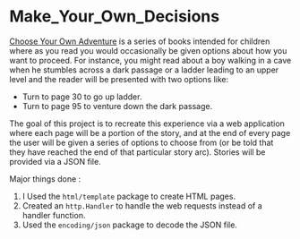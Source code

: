 # Make_Your_Own_Decisions

[Choose Your Own Adventure](https://en.wikipedia.org/wiki/Choose_Your_Own_Adventure) is a series of books intended for children where as you read you would occasionally be given options about how you want to proceed. For instance, you might read about a boy walking in a cave when he stumbles across a dark passage or a ladder leading to an upper level and the reader will be presented with two options like:

- Turn to page 30 to go up  ladder.
- Turn to page 95 to venture down the dark passage.

The goal of this project is to recreate this experience via a web application where each page will be a portion of the story, and at the end of every page the user will be given a series of options to choose from (or be told that they have reached the end of that particular story arc). Stories will be provided via a JSON file.

Major things done :
1. I Used the `html/template` package to create  HTML pages. 
2. Created an `http.Handler` to handle the web requests instead of a handler function.
3. Used the `encoding/json` package to decode the JSON file. 
